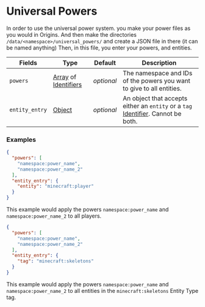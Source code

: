 # Universal Powers
In order to use the universal power system. you make your power files as you would in Origins. And then make the directories `/data/<namespace>/universal_powers/` and create a JSON file in there (it can be named anything)
Then, in this file, you enter your powers, and entities.

 | Fields | Type | Default | Description | 
|---|---|---|---|
 | `powers` | [Array](data_types/array.md) of [Identifiers](data_types/identifier.md) | _optional_ | The namespace and IDs of the powers you want to give to all entities. | 
 | `entity_entry` | [Object](data_types/object.md) | _optional_ | An object that accepts either an `entity` or a `tag` [Identifier](data_types/identifier.md). Cannot be both. | 

### Examples
```json
{
  "powers": [
    "namespace:power_name",
    "namespace:power_name_2"
  ],
  "entity_entry": {
    "entity": "minecraft:player"
  }
}
```
This example would apply the powers `namespace:power_name` and `namespace:power_name_2` to all players.
```json
{
  "powers": [
    "namespace:power_name",
    "namespace:power_name_2"
  ],
  "entity_entry": {
    "tag": "minecraft:skeletons"
  }
}
```
This example would apply the powers `namespace:power_name` and `namespace:power_name_2` to all entities in the `minecraft:skeletons` Entity Type tag.

